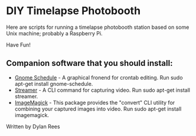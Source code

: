 # DIY Timelapse Photobooth

Here are scripts for running a timelapse photobooth station based on some Unix machine; probably a Raspberry Pi.

Have Fun!

## Companion software that you should install:

- [Gnome Schedule](https://wiki.gnome.org/Schedule) - A graphical fronend for crontab editing. Run sudo apt-get install gnome-schedule.
- [Streamer](https://linux.die.net/man/1/streamer) - A CLI command for capturing video. Run sudo apt-get install streamer.
- [ImageMagick](http://imagemagick.org/script/index.php) - This package provides the "convert" CLI utility for combining your captured images into video.  Run sudo apt-get install imagemagick.

Written by Dylan Rees
